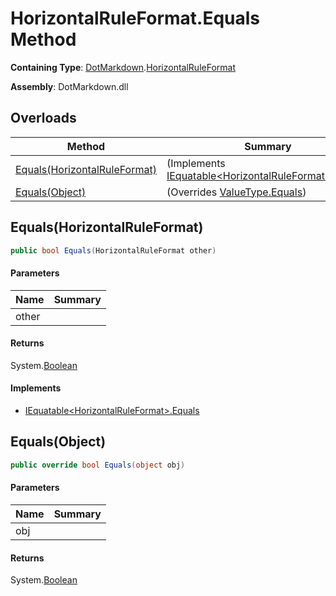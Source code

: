# HorizontalRuleFormat\.Equals Method

**Containing Type**: [DotMarkdown](../../README.md)\.[HorizontalRuleFormat](../README.md)

**Assembly**: DotMarkdown\.dll

## Overloads

| Method | Summary |
| ------ | ------- |
| [Equals(HorizontalRuleFormat)](#DotMarkdown_HorizontalRuleFormat_Equals_DotMarkdown_HorizontalRuleFormat_) |  \(Implements [IEquatable\<HorizontalRuleFormat>.Equals](https://docs.microsoft.com/en-us/dotnet/api/system.iequatable-1.equals)\) |
| [Equals(Object)](#DotMarkdown_HorizontalRuleFormat_Equals_System_Object_) |  \(Overrides [ValueType.Equals](https://docs.microsoft.com/en-us/dotnet/api/system.valuetype.equals)\) |

## Equals\(HorizontalRuleFormat\)<a name="DotMarkdown_HorizontalRuleFormat_Equals_DotMarkdown_HorizontalRuleFormat_"></a>

```csharp
public bool Equals(HorizontalRuleFormat other)
```

#### Parameters

| Name | Summary |
| ---- | ------- |
| other | |

#### Returns

System\.[Boolean](https://docs.microsoft.com/en-us/dotnet/api/system.boolean)

#### Implements

* [IEquatable\<HorizontalRuleFormat>.Equals](https://docs.microsoft.com/en-us/dotnet/api/system.iequatable-1.equals)

## Equals\(Object\)<a name="DotMarkdown_HorizontalRuleFormat_Equals_System_Object_"></a>

```csharp
public override bool Equals(object obj)
```

#### Parameters

| Name | Summary |
| ---- | ------- |
| obj | |

#### Returns

System\.[Boolean](https://docs.microsoft.com/en-us/dotnet/api/system.boolean)

